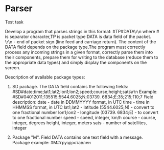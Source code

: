 # Parser
Test task 

Develop a program that parses strings in this format:
#TP#DATA\r\n
where # is separator character,TP is packet type
DATA is data field of the packet.
\r\n - end of packet sign (line feed and carriage return).
The content of the DATA field depends on the package type.The program must correctly process any incoming strings in a given format, correctly parse them into their components, prepare them for writing to the database (reduce them to the appropriate data types) and simply display the components on the screen.

Description of available package types: 
1. SD package. The DATA field contains the following fields:
#SD#date;time;lat1;lat2;lon1;lon2;speed;course;height;sats\r\n 
Example: #SD#04012011;135515;5544.6025;N;03739. 6834;E;35;215;110;7 
Field description: date - date in DDMMYYYY format, in UTC time - time in HHMMSS format, in UTC 
lat1;lat2 - latitude (5544.6025;N) - convert to one fractional number 
lon1;lon2 - longitude (03739. 6834;E) - to convert to one fractional number
speed - speed, integer, km/h 
course - course, integer, 
degrees height, integer, 
meters sats - number of satellites, integer 

2. Package "M". Field DATA contains one text field with a message. 
Package example: #M#груздоставлен
